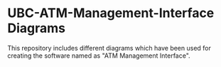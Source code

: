 # UBC-ATM-Management-Interface Diagrams
This repository includes different diagrams which have been used for creating the software named as "ATM Management Interface". 
